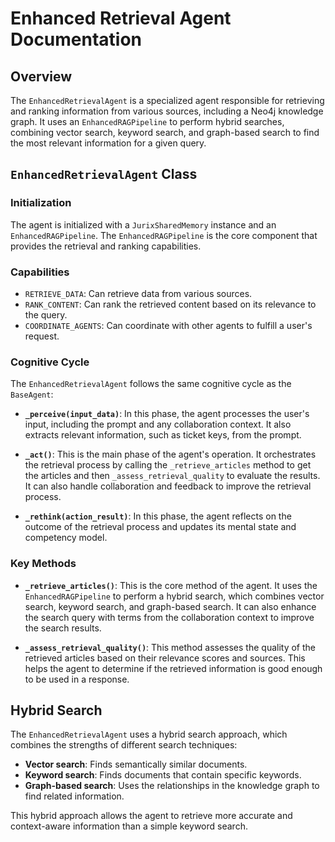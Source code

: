 # Enhanced Retrieval Agent Documentation


## Overview

The `EnhancedRetrievalAgent` is a specialized agent responsible for retrieving and ranking information from various sources, including a Neo4j knowledge graph. It uses an `EnhancedRAGPipeline` to perform hybrid searches, combining vector search, keyword search, and graph-based search to find the most relevant information for a given query.

## `EnhancedRetrievalAgent` Class

### Initialization

The agent is initialized with a `JurixSharedMemory` instance and an `EnhancedRAGPipeline`. The `EnhancedRAGPipeline` is the core component that provides the retrieval and ranking capabilities.

### Capabilities

- `RETRIEVE_DATA`: Can retrieve data from various sources.
- `RANK_CONTENT`: Can rank the retrieved content based on its relevance to the query.
- `COORDINATE_AGENTS`: Can coordinate with other agents to fulfill a user's request.

### Cognitive Cycle

The `EnhancedRetrievalAgent` follows the same cognitive cycle as the `BaseAgent`:

- **`_perceive(input_data)`**: In this phase, the agent processes the user's input, including the prompt and any collaboration context. It also extracts relevant information, such as ticket keys, from the prompt.

- **`_act()`**: This is the main phase of the agent's operation. It orchestrates the retrieval process by calling the `_retrieve_articles` method to get the articles and then `_assess_retrieval_quality` to evaluate the results. It can also handle collaboration and feedback to improve the retrieval process.

- **`_rethink(action_result)`**: In this phase, the agent reflects on the outcome of the retrieval process and updates its mental state and competency model.

### Key Methods

- **`_retrieve_articles()`**: This is the core method of the agent. It uses the `EnhancedRAGPipeline` to perform a hybrid search, which combines vector search, keyword search, and graph-based search. It can also enhance the search query with terms from the collaboration context to improve the search results.

- **`_assess_retrieval_quality()`**: This method assesses the quality of the retrieved articles based on their relevance scores and sources. This helps the agent to determine if the retrieved information is good enough to be used in a response.

## Hybrid Search

The `EnhancedRetrievalAgent` uses a hybrid search approach, which combines the strengths of different search techniques:

- **Vector search**: Finds semantically similar documents.
- **Keyword search**: Finds documents that contain specific keywords.
- **Graph-based search**: Uses the relationships in the knowledge graph to find related information.

This hybrid approach allows the agent to retrieve more accurate and context-aware information than a simple keyword search.
